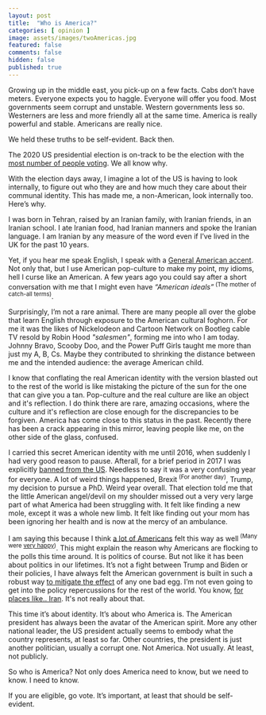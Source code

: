 ```yaml
---
layout: post
title:  "Who is America?"
categories: [ opinion ]
image: assets/images/twoAmericas.jpg
featured: false
comments: false
hidden: false
published: true
---
```


Growing up in the middle east, you pick-up on a few facts. Cabs don’t have meters. Everyone expects you to haggle. Everyone will offer you food. Most governments seem corrupt and unstable. Western governments less so. Westerners are less and more friendly all at the same time. America is really powerful and stable. Americans are really nice.

We held these truths to be self-evident. Back then. 

The 2020 US presidential election is on-track to be the election with the [most number of people voting](https://www.theguardian.com/us-news/2020/oct/23/us-2020-election-highest-rate-voter-turnout). We all know why. 

With the election days away, I imagine a lot of the US is having to look internally, to figure out who they are and how much they care about their communal identity. This has made me, a non-American, look internally too. Here’s why. 

I was born in Tehran, raised by an Iranian family, with Iranian friends, in an Iranian school. I ate Iranian food, had Iranian manners and spoke the Iranian language. I am Iranian by any measure of the word even if I’ve lived in the UK for the past 10 years. 

Yet, if you hear me speak English, I speak with a [General American accent](https://en.wikipedia.org/wiki/General_American_English). Not only that, but I use American pop-culture to make my point, my idioms, hell I curse like an American. A few years ago you could say after a short conversation with me that I might even have _“American ideals”_<sup> (The mother of catch-all terms)</sup>.

Surprisingly, I’m not a rare animal. There are many people all over the globe that learn English through exposure to the American cultural foghorn. For me it was the likes of Nickelodeon and Cartoon Network on Bootleg cable TV resold by Robin Hood _"salesmen"_,  forming me into who I am today. Johnny Bravo, Scooby Doo, and the Power Puff Girls taught me more than just my A, B, Cs. Maybe they contributed to shrinking the distance between me and the intended audience: the average American child.

I know that conflating the real American identity with the version blasted out to the rest of the world is like mistaking the picture of the sun for the one that can give you a tan. Pop-culture and the real culture are like an object and it's reflection. I do think there are rare, amazing occasions, where the culture and it's reflection are close enough for the discrepancies to be forgiven. America has come close to this status in the past. Recently there has been a crack appearing in this mirror, leaving people like me, on the other side of the glass, confused. 

I carried this secret American identity with me until 2016, when suddenly I had very good reason to pause. Afterall, for a brief period in 2017 I was explicitly [banned from the US](https://en.wikipedia.org/wiki/Trump_travel_ban). Needless to say it was a very confusing year for everyone. A lot of weird things happened, Brexit<sup> (For another day)</sup>, Trump, my decision to pursue a PhD. Weird year overall. That election told me that the little American angel/devil on my shoulder missed out a very very large part of what America had been struggling with. It felt like finding a new mole, except it was a whole new limb. It felt like finding out your mom has been ignoring her health and is now at the mercy of an ambulance. 

I am saying this because I think [a lot of Americans](https://www.nytimes.com/2016/11/10/us/politics/donald-trump-election-reaction.html) felt this way as well<sup> (Many were [very happy](https://www.theguardian.com/us-news/2016/nov/08/donald-trump-election-results-watch-party-new-york))</sup>. This might explain the reason why Americans are flocking to the polls this time around. It is politics of course. But not like it has been about politics in our lifetimes. It’s not a fight between Trump and Biden or their policies, I have always felt the American government is built in such a robust way [to mitigate the effect](https://www.ft.com/content/73313d4c-a68e-11e6-8898-79a99e2a4de6) of any one bad egg. I’m not even going to get into the policy repercussions for the rest of the world. You know, [for places like.. Iran](https://www.ft.com/content/6ed6d8c6-f003-11e9-ad1e-4367d8281195). It's not really about that. 

This time it’s about identity. It’s about who America is. The American president has always been the avatar of the American spirit. More any other national leader, the US president actually seems to embody what the country represents, at least so far. Other countries, the president is just another politician, usually a corrupt one. Not America. Not usually. At least, not publicly. 

So who is America? Not only does America need to know, but we need to know. I need to know. 

If you are eligible, go vote. It’s important, at least that should be self-evident.


